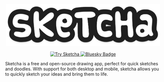 <p align="center">
  <img src="https://raw.githubusercontent.com/whoisjadin/Sketcha/refs/heads/main/sketcha/src/assets/logo.png" alt="Sketcha's Logo" width="500" />
</p>
<p align="center">
  <a href="https://sketcha.app/sketch">
    <img src="https://img.shields.io/badge/Try_Sketcha-aliceblue?style=for-the-badge" alt="Try Sketcha"/>
  </a>
  <a href="https://bsky.app/profile/sketchaapp.bsky.social">
    <img src="https://img.shields.io/badge/Bluesky-0285FF?style=for-the-badge&logo=Bluesky&logoColor=white" alt="Bluesky Badge"/>
  </a>
</p>
<p>Sketcha is a free and open-source drawing app, perfect for quick sketches and doodles. With support for both desktop and mobile, sketcha allows you to quickly sketch your ideas and bring them to life.<p>

